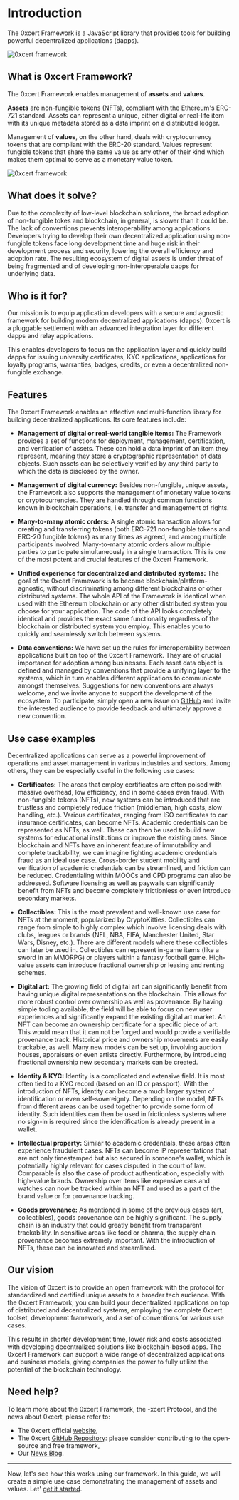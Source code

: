 # Introduction

The 0xcert Framework is a JavaScript library that provides tools for building powerful decentralized applications (dapps).

![0xcert framework](../assets/scheme_1.svg)

## What is 0xcert Framework?

The 0xcert Framework enables management of **assets** and **values**.

**Assets** are non-fungible tokens (NFTs), compliant with the Ethereum's ERC-721 standard. Assets can represent a unique, either digital or real-life item with its unique metadata stored as a data imprint on a distributed ledger.

Management of **values**, on the other hand, deals with cryptocurrency tokens that are  compliant with the ERC-20 standard. Values represent fungible tokens that share the same value as any other of their kind which makes them optimal to serve as a monetary value token.

![0xcert framework](../assets/scheme_2.svg)

## What does it solve?

Due to the complexity of low-level blockchain solutions, the broad adoption of non-fungible tokes and blockchain, in general, is slower than it could be. The lack of conventions prevents interoperability among applications. Developers trying to develop their own decentralized application using non-fungible tokens face long development time and huge risk in their development process and security, lowering the overall efficiency and adoption rate. The resulting ecosystem of digital assets is under threat of being fragmented and of developing non-interoperable dapps for underlying data.

## Who is it for?

Our mission is to equip application developers with a secure and agnostic framework for building modern decentralized applications (dapps). 0xcert is a pluggable settlement with an advanced integration layer for different dapps and relay applications.

This enables developers to focus on the application layer and quickly build dapps for issuing university certificates, KYC applications, applications for loyalty programs, warranties, badges, credits, or even a decentralized non-fungible exchange.

## Features

The 0xcert Framework enables an effective and multi-function library for building decentralized applications. Its core features include:

* **Management of digital or real-world tangible items:** The Framework provides a set of functions for deployment, management, certification, and verification of assets. These can hold a data imprint of an item they represent, meaning they store a cryptographic representation of data objects. Such assets can be selectively verified by any third party to which the data is disclosed by the owner.

* **Management of digital currency:** Besides non-fungible, unique assets, the Framework also supports the management of monetary value tokens or cryptocurrencies. They are handled through common functions known in blockchain operations, i.e. transfer and management of rights.

* **Many-to-many atomic orders:** A single atomic transaction allows for creating and transferring tokens (both ERC-721 non-fungible tokens and ERC-20 fungible tokens) as many times as agreed, and among multiple participants involved. Many-to-many atomic orders allow multiple parties to participate simultaneously in a single transaction. This is one of the most potent and crucial features of the 0xcert Framework.

* **Unified experience for decentralized and distributed systems:** The goal of the 0xcert Framework is to become blockchain/platform-agnostic, without discriminating among different blockchains or other distributed systems. The whole API of the Framework is identical when used with the Ethereum blockchain or any other distributed system you choose for your application. The code of the API looks completely identical and provides the exact same functionality regardless of the blockchain or distributed system you employ. This enables you to quickly and seamlessly switch between systems.

* **Data conventions:** We have set up the rules for interoperability between applications built on top of the 0xcert Framework. They are of crucial importance for adoption among businesses. Each asset data object is defined and managed by conventions that provide a unifying layer to the systems, which in turn enables different applications to communicate amongst themselves. Suggestions for new conventions are always welcome, and we invite anyone to support the development of the ecosystem. To participate, simply open a new issue on [GitHub](https://github.com/0xcert/framework/issues) and invite the interested audience to provide feedback and ultimately approve a new convention.

## Use case examples

Decentralized applications can serve as a powerful improvement of operations and asset management in various industries and sectors. Among others, they can be especially useful in the following use cases:

* **Certificates:** The areas that employ certificates are often poised with massive overhead, low efficiency, and in some cases even fraud. With non-fungible tokens (NFTs), new systems can be introduced that are trustless and completely reduce friction (middleman, high costs, slow handling, etc.). Various certificates, ranging from ISO certificates to car insurance certificates, can become NFTs. Academic credentials can be represented as NFTs, as well. These can then be used to build new systems for educational institutions or improve the existing ones. Since blockchain and NFTs have an inherent feature of immutability and complete trackability, we can imagine fighting academic credentials fraud as an ideal use case. Cross-border student mobility and verification of academic credentials can be streamlined, and friction can be reduced. Credentialing within MOOCs and CPD programs can also be addressed. Software licensing as well as paywalls can significantly benefit from NFTs and become completely frictionless or even introduce secondary markets.

* **Collectibles:** This is the most prevalent and well-known use case for NFTs at the moment, popularized by CryptoKitties. Collectibles can range from simple to highly complex which involve licensing deals with clubs, leagues or brands (NFL, NBA, FIFA, Manchester United, Star Wars, Disney, etc.). There are different models where these collectibles can later be used in. Collectibles can represent in-game items (like a sword in an MMORPG) or players within a fantasy football game. High-value assets can introduce fractional ownership or leasing and renting schemes.

* **Digital art:** The growing field of digital art can significantly benefit from having unique digital representations on the blockchain. This allows for more robust control over ownership as well as provenance. By having simple tooling available, the field will be able to focus on new user experiences and significantly expand the existing digital art market. An NFT can become an ownership certificate for a specific piece of art. This would mean that it can not be forged and would provide a verifiable provenance track. Historical price and ownership movements are easily trackable, as well. Many new models can be set up, involving auction houses, appraisers or even artists directly. Furthermore, by introducing fractional ownership new secondary markets can be created.

* **Identity & KYC:** Identity is a complicated and extensive field. It is most often tied to a KYC record (based on an ID or passport). With the introduction of NFTs, identity can become a much larger system of identification or even self-sovereignty. Depending on the model, NFTs from different areas can be used together to provide some form of identity. Such identities can then be used in frictionless systems where no sign-in is required since the identification is already present in a wallet.

* **Intellectual property:** Similar to academic credentials, these areas often experience fraudulent cases. NFTs can become IP representations that are not only timestamped but also secured in someone's wallet, which is potentially highly relevant for cases disputed in the court of law. Comparable is also the case of product authentication, especially with high-value brands. Ownership over items like expensive cars and watches can now be tracked within an NFT and used as a part of the brand value or for provenance tracking.

* **Goods provenance:** As mentioned in some of the previous cases (art, collectibles), goods provenance can be highly significant. The supply chain is an industry that could greatly benefit from transparent trackability. In sensitive areas like food or pharma, the supply chain provenance becomes extremely important. With the introduction of NFTs, these can be innovated and streamlined.

## Our vision

The vision of 0xcert is to provide an open framework with the protocol for standardized and certified unique assets to a broader tech audience. With the 0xcert Framework, you can build your decentralized applications on top of distributed and decentralized systems, employing the complete 0xcert toolset, development framework, and a set of conventions for various use cases.

This results in shorter development time, lower risk and costs associated with developing decentralized solutions like blockchain-based apps. The 0xcert Framework can support a wide range of decentralized applications and business models, giving companies the power to fully utilize the potential of the blockchain technology.

## Need help?

To learn more about the 0xcert Framework, the -xcert Protocol, and the news about 0xcert, please refer to:
* The 0xcert official [website](https://0xcert.org),
* The 0xcert [GitHub Repository](https://github.com/0xcert/framework): please consider contributing to the open-source and free framework,
* Our [News Blog](https://0xcert.org/news).

---

Now, let's see how this works using our framework. In this guide, we will create a simple use case demonstrating the management of assets and values. Let' [get it started](https://docs.0xcert.org/guide/getting-started.html).
